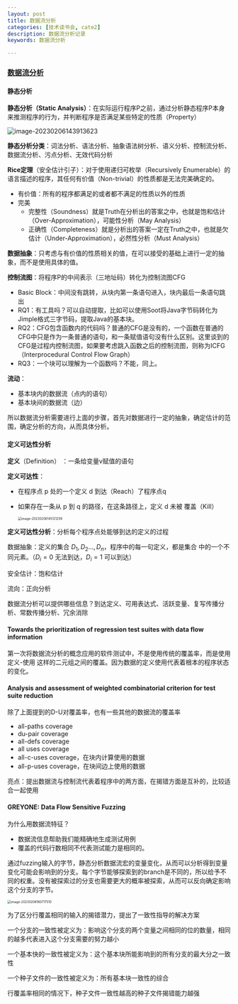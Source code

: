 ```yaml
---
layout: post
title: 数据流分析
categories: [技术读书会, cate2]
description: 数据流分析记录
keywords: 数据流分析

---
```


### [数据流分析][]

#### 静态分析

**静态分析（Static Analysis）**：在实际运行程序P之前，通过分析静态程序P本身来推测程序的行为，并判断程序是否满足某些特定的性质（Property）

![image-20230206143913623](https://ningmo.oss-cn-beijing.aliyuncs.com/img/image-20230206143913623.png)

**静态分析分类**：词法分析、语法分析、抽象语法树分析、语义分析、控制流分析、数据流分析、污点分析、无效代码分析

**Rice定理**（安全估计引子）：对于使用递归可枚举（Recursively Enumerable）的语言描述的程序，其任何有价值（Non-trivial）的性质都是无法完美确定的。

* 有价值：所有的程序都满足的或者都不满足的性质以外的性质
* 完美
  * 完整性（Soundness）就是Truth在分析出的答案之中，也就是饱和估计（Over-Approximation），可能性分析（May Analysis）
  * 正确性（Completeness）就是分析出的答案一定在Truth之中，也就是欠估计（Under-Approximation），必然性分析（Must Analysis）

**数据抽象**：只考虑与有价值的性质相关的值，在可以接受的基础上进行一定的抽象，而不是使用具体的值。

**控制流图**：将程序P的中间表示（三地址码）转化为控制流图CFG

* Basic Block：中间没有跳转，从块内第一条语句进入，块内最后一条语句跳出
* RQ1：有工具吗？可以自动提取，比如可以使用Soot将Java字节码转化为Jimple格式三字节码，提取Java的基本块。
* RQ2：CFG包含函数内的代码吗？普通的CFG是没有的，一个函数在普通的CFG中只是作为一条普通的语句，和一条赋值语句没有什么区别。这里谈到的CFG是过程内控制流图，如果要考虑跳入函数之后的控制流图，则称为ICFG（Interprocedural Control Flow Graph）
* RQ3：一个块可以理解为一个函数吗？不能，同上。

**流动**：

* 基本块内的数据流（点内的语句）
* 基本块间的数据流（边）

所以数据流分析需要进行上面的步骤，首先对数据进行一定的抽象，确定估计的范围，确定分析的方向，从而具体分析。





#### 定义可达性分析

**定义**（Definition） ：一条给变量v赋值的语句

**定义可达性**：

* 在程序点 p 处的一个定义 d 到达（Reach）了程序点q

* 如果存在一条从 p 到 q 的路径，在这条路径上，定义 d 未被 覆盖（Kill）

  <img src="https://ningmo.oss-cn-beijing.aliyuncs.com/img/image-20230206145121259.png" alt="image-20230206145121259" style="zoom:50%;" />

**定义可达性分析**：分析每个程序点处能够到达的定义的过程



数据抽象：定义的集合 ${D_1 ,D_2 ...,D_n }$，程序中的每一句定义，都是集合 中的一个不同元素。（$D_i =0$ 无法到达，$D_i=1$ 可以到达）

安全估计：饱和估计

流向：正向分析



数据流分析可以提供哪些信息？到达定义、可用表达式、活跃变量、复写传播分析、常数传播分析、冗余消除

#### **Towards the prioritization of regression test suites with data flow information**

第一次将数据流分析的概念应用的软件测试中，不是使用传统的覆盖率，而是使用 定义-使用 这样的二元组之间的覆盖。因为数据的定义使用代表着根本的程序状态的变化。

#### Analysis and assessment of weighted combinatorial criterion for test suite reduction

除了上面提到的D-U对覆盖率，也有一些其他的数据流的覆盖率

* all-paths coverage
* du-pair coverage
* all-defs coverage
* all uses coverage
* all-c-uses coverage，在块内计算使用的数据
* all-p-uses coverage，在块间边上使用的数据

亮点：提出数据流与控制流代表着程序中的两方面，在揭错方面是互补的，比较适合一起使用

#### GREYONE: Data Flow Sensitive Fuzzing

为什么用数据流特征？

* 数据流信息帮助我们能精确地生成测试用例
* 覆盖的代码行数相同不代表测试能力是相同的。

通过fuzzing输入的字节，静态分析数据流宏的变量变化，从而可以分析得到变量变化可能会影响到的分支。每个字节能够探索到的branch是不同的，所以给予不同的权重。没有被探索过的分支也需要更大的概率被探索，从而可以反向确定影响这个分支的字节。

<img src="https://ningmo.oss-cn-beijing.aliyuncs.com/img/image-20230206160717510.png" alt="image-20230206160717510" style="zoom:50%;" />

为了区分行覆盖相同的输入的揭错潜力，提出了一致性指导的解决方案

一个分支的一致性被定义为：影响这个分支的两个变量之间相同的位的数量，相同的越多代表进入这个分支需要的努力越小

一个基本快的一致性被定义为：这个基本块所能影响到的所有分支的最大分之一致性

一个种子文件的一致性被定义为：所有基本块一致性的综合

行覆盖率相同的情况下，种子文件一致性越高的种子文件揭错能力越强



[数据流分析]:https://meeting.tencent.com/user-center/shared-record-info?id=defe1cbd-16ba-4d48-9cba-8bb12310e9c8&from=3
